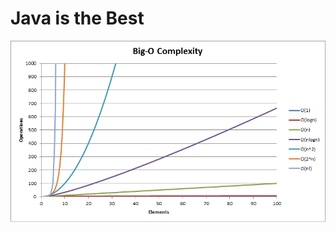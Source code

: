 # Java is the Best

<div align="center">
<img src="https://github.com/neelbavarva/Java/blob/main/Z_Images/bigO.png">
</div>